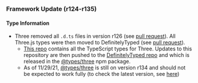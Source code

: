### Framework Update (r124-r135)

#### Type Information

- Three removed all `.d.ts` files in version r126 (see [pull request](https://github.com/mrdoob/three.js/pull/21174])). All Three.js types were then moved to DefinitelyTyped (see [pull request](https://github.com/DefinitelyTyped/DefinitelyTyped/pull/50930)).
  - [This repo](https://github.com/three-types/three-ts-types) contains all the TypeScript types for Three. Updates to this repository are then pushed to the [DefinitelyTyped repo](https://github.com/DefinitelyTyped/DefinitelyTyped/tree/master/types/three) and which is released in the [@types/three](https://www.npmjs.com/package/@types/three) npm package.
  - As of 11/29/21, [@types/three](https://www.npmjs.com/package/@types/three) is still on version r134 and should not be expected to work fully (to check the latest version, see [here](https://github.com/three-types/three-ts-types/releases))